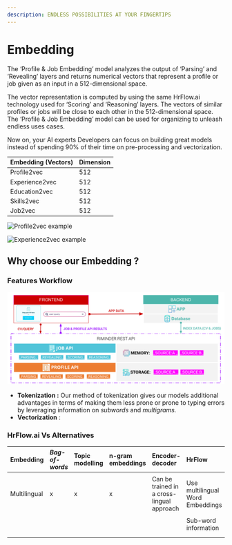 ```yaml
---
description: ENDLESS POSSIBILITIES AT YOUR FINGERTIPS
---
```


# Embedding

The ‘Profile & Job Embedding’ model analyzes the output of ‘Parsing’ and ‘Revealing’ layers and returns numerical vectors that represent a profile or job given as an input in a 512-dimensional space. 

The vector representation is computed by using the same HrFlow.ai technology used for ‘Scoring’ and ‘Reasoning’ layers. The vectors of similar profiles or jobs will be close to each other in the 512-dimensional space. The ‘Profile & Job Embedding’ model can be used for organizing to unleash endless uses cases. 

Now on, your AI experts Developers can focus on building great models instead of spending 90% of their time on pre-processing and vectorization.

| Embedding \(Vectors\) | Dimension |
| :--- | :--- |
| Profile2vec | 512 |
| Experience2vec | 512 |
| Education2vec | 512 |
| Skills2vec | 512 |
| Job2vec | 512 |

![Profile2vec example](https://lh3.googleusercontent.com/JXagdsThZxaEKwjE83-QrJXjB1r1tk2-KmdBzb94X_a238-5bNtwHuDi-PUA4_cVBkpaCie1uil6lPDNhdggpZhkgiZBYQGe4iKRRGo13XvyYgzuG9Vw_fv72LiYrg2am9MIrPnkwlQ)



![Experience2vec example](https://lh4.googleusercontent.com/cLvklbMDn7YyRNAZjZJ7KeYGnam3XoZTGeV6ERvwkRM2VDerwCmBkoUZpj36MMXXHSHICpSZZH0zS4iygt0X_hJ-nhaxud0F3ZWUEhNLiO7IX7U1o_MZN2Ouy_QEnY2P6ytxZOZZAAk)

## **Why choose our Embedding ?**

### Features Workflow

![Embedding Workflow](../.gitbook/assets/image%20%281%29.png)

* **Tokenization :** Our method of tokenization gives our models additional advantages in terms of making them less prone or prone to typing errors by leveraging  information on _subwords_ and _multigrams._
* **Vectorization** : 



### **HrFlow.ai Vs Alternatives**

| **Embedding** | _Bag-of-words_ | **Topic modelling** | n-gram embeddings | **Encoder-decoder** | HrFlow |
| :--- | :--- | :--- | :--- | :--- | :--- |
|  |  |  |  |  |  |
| Multilingual |        x  |        x  |        x  | Can be trained in a cross-lingual approach | Use multilingual Word Embeddings  |
|  |  |  |  |  |  |
|  |  |  |  |  | Sub-word information |
|  |  |  |  |  |  |
|  |  |  |  |  |  |

